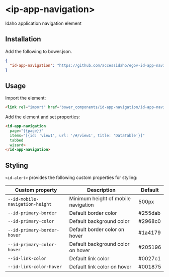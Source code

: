 # \<ip-app-navigation\>

Idaho application navigation element

## Installation

Add the following to bower.json.

```JSON
{
  "id-app-navigation": "https://github.com/accessidaho/egov-id-app-navigation.git"
}
```

## Usage

Import the element:

```html
<link rel="import" href="bower_components/id-app-navigation/id-app-navigation.html">
```

Add the element and set properties:

```html
<id-app-navigation
  page="{{page}}"
  items="[{id: 'view1', url: '/#/view1', title: 'DataTable'}]"
  tabbed
  wizard>
</id-app-navigation>
```

## Styling

`<id-alert>` provides the following custom properties for styling:

Custom property | Description | Default
----------------|-------------|----------
`--id-mobile-navigation-height` | Minimum height of mobile navigation | 500px
`--id-primary-border` | Default border color | #255dab
`--id-primary-color` | Default background color | #2968c0
`--id-primary-border-hover` | Default border color on hover | #1a4179
`--id-primary-color-hover` | Default background color on hover | #205196
`--id-link-color` | Default link color | #0027c1
`--id-link-color-hover` | Default link color on hover | #001875
